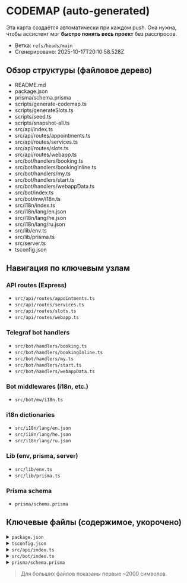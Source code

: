 # CODEMAP (auto-generated)

Эта карта создаётся автоматически при каждом push. Она нужна, чтобы ассистент мог **быстро понять весь проект** без расспросов.

- Ветка: `refs/heads/main`
- Сгенерировано: 2025-10-17T20:10:58.528Z

## Обзор структуры (файловое дерево)
- README.md
- package.json
- prisma/schema.prisma
- scripts/generate-codemap.ts
- scripts/generateSlots.ts
- scripts/seed.ts
- scripts/snapshot-all.ts
- src/api/index.ts
- src/api/routes/appointments.ts
- src/api/routes/services.ts
- src/api/routes/slots.ts
- src/api/routes/webapp.ts
- src/bot/handlers/booking.ts
- src/bot/handlers/bookingInline.ts
- src/bot/handlers/my.ts
- src/bot/handlers/start.ts
- src/bot/handlers/webappData.ts
- src/bot/index.ts
- src/bot/mw/i18n.ts
- src/i18n/index.ts
- src/i18n/lang/en.json
- src/i18n/lang/he.json
- src/i18n/lang/ru.json
- src/lib/env.ts
- src/lib/prisma.ts
- src/server.ts
- tsconfig.json

## Навигация по ключевым узлам

### API routes (Express)

- `src/api/routes/appointments.ts`
- `src/api/routes/services.ts`
- `src/api/routes/slots.ts`
- `src/api/routes/webapp.ts`

### Telegraf bot handlers

- `src/bot/handlers/booking.ts`
- `src/bot/handlers/bookingInline.ts`
- `src/bot/handlers/my.ts`
- `src/bot/handlers/start.ts`
- `src/bot/handlers/webappData.ts`

### Bot middlewares (i18n, etc.)

- `src/bot/mw/i18n.ts`

### i18n dictionaries

- `src/i18n/lang/en.json`
- `src/i18n/lang/he.json`
- `src/i18n/lang/ru.json`

### Lib (env, prisma, server)

- `src/lib/env.ts`
- `src/lib/prisma.ts`

### Prisma schema

- `prisma/schema.prisma`

## Ключевые файлы (содержимое, укорочено)

<details><summary><code>package.json</code></summary>

```json
{
  "name": "backend",
  "version": "1.0.0",
  "main": "index.js",
  "scripts": {
    "dev": "tsx watch src/server.ts",
    "codemap": "ts-node scripts/generate-codemap.ts",
    "snapshot": "ts-node scripts/snapshot-all.ts",
    "slots:month": "tsx scripts/generateSlots.ts --days=31",
    "slots:weekends": "tsx scripts/generateSlots.ts --days=31 --weekends",
    "slots:custom": "tsx scripts/generateSlots.ts --days=31 --start=10 --end=18 --step=20 --cap=2",
    "prisma:generate": "prisma generate",
    "prisma:push": "prisma db push",
    "prisma:studio": "prisma studio"
  },
  "prisma": {
    "seed": "tsx prisma/seed.ts"
  },
  "keywords": [],
  "author": "",
  "license": "ISC",
  "description": "",
  "devDependencies": {
    "@types/node": "^24.8.1",
    "fast-glob": "^3.3.3",
    "globby": "^15.0.0",
    "prisma": "^6.17.1",
    "ts-node": "^10.9.2",
    "ts-node-dev": "^2.0.0",
    "tsx": "^4.20.6",
    "typescript": "^5.9.3"
  },
  "dependencies": {
    "@prisma/client": "^6.17.1",
    "date-fns": "^4.1.0",
    "date-fns-tz": "^3.2.0",
    "dotenv": "^17.2.3",
    "express": "^5.1.0",
    "telegraf": "^4.16.3",
    "zod": "^4.1.12"
  }
}

```
</details>

<details><summary><code>tsconfig.json</code></summary>

```json
{
    "compilerOptions": {
      "target": "ES2020",
      "module": "NodeNext",
      "moduleResolution": "NodeNext",
      "outDir": "dist",
      "rootDir": "src",
      "strict": true,
      "esModuleInterop": true,
      "skipLibCheck": true
    },
    "include": ["src"]
  }
  
```
</details>

<details><summary><code>src/api/index.ts</code></summary>

```ts
import express from "express";
import appointments from "./routes/appointments";
import services from "./routes/services";
import slots from "./routes/slots";
import webapp from "./routes/webapp";


export function createApi() {
const app = express();
app.use(express.json());


app.use("/api/appointments", appointments);
app.use("/api/services", services);
app.use("/api/slots", slots);
app.use("/webapp", webapp);


app.get("/health", (_, res) => res.json({ ok: true }));
return app;
}
```
</details>

<details><summary><code>src/bot/index.ts</code></summary>

```ts
import { Telegraf, session } from "telegraf";
import { ENV } from "../lib/env";
import { i18nMw } from "./mw/i18n";

import { handleStart, handleLang } from "./handlers/start";
import { handleBookingFlow, registerBookingCallbacks } from "./handlers/bookingInline";
import { handleMy, registerMyCallbacks } from "./handlers/my";
import { registerWebappDataHandler } from "./handlers/webappData";

export function createBot() {
  const bot = new Telegraf(ENV.TELEGRAM_BOT_TOKEN);

  // Логгер (полезно оставлять)
  bot.use(async (ctx, next) => {
    console.log("UPDATE:", ctx.updateType, ctx.message ? Object.keys(ctx.message) : []);
    return next();
  });

  bot.use(session());
  bot.use(i18nMw);

  // команды
  bot.start(handleStart());
  bot.command("lang", handleLang());
  bot.command("book", handleBookingFlow());
  bot.command("my", handleMy());

  // inline и webapp
  registerMyCallbacks(bot);
  registerWebappDataHandler(bot);

  // узнаём username бота → для диплинка из групп
  bot.telegram.getMe().then((me) => {
    registerBookingCallbacks(bot, me.username!);
  });

  return bot;
}

```
</details>

<details><summary><code>prisma/schema.prisma</code></summary>

```prisma
generator client {
provider = "prisma-client-js"
}


datasource db {
provider = "sqlite"
url = env("DATABASE_URL")
}


model Service {
id Int @id @default(autoincrement())
name String
description String?
durationMin Int // e.g., 30
slots Slot[]
appointments Appointment[]
}


model Slot {
  id         Int      @id @default(autoincrement())
  serviceId  Int
  service    Service  @relation(fields: [serviceId], references: [id])
  startAt    DateTime
  endAt      DateTime
  capacity   Int      @default(1)
  bookings   Appointment[]

  @@unique([serviceId, startAt]) // ← защищает от повторной генерации
}



model Appointment {
  id         Int      @id @default(autoincrement())
  chatId     String
  serviceId  Int
  service    Service  @relation(fields: [serviceId], references: [id])
  slotId     Int
  slot       Slot     @relation(fields: [slotId], references: [id])
  createdAt  DateTime @default(now())
  status     String   @default("confirmed")

  @@unique([slotId]) // <— добавили
}

```
</details>


> Для больших файлов показаны первые ~2000 символов.
